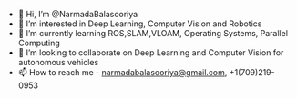 - 👋 Hi, I’m @NarmadaBalasooriya
- 👀 I’m interested in Deep Learning, Computer Vision and Robotics
- 🌱 I’m currently learning ROS,SLAM,VLOAM, Operating Systems, Parallel Computing
- 💞️ I’m looking to collaborate on Deep Learning and Computer Vision for autonomous vehicles
- 📫 How to reach me - narmadabalasooriya@gmail.com, +1(709)219-0953

<!---
NarmadaBalasooriya/NarmadaBalasooriya is a ✨ special ✨ repository because its `README.md` (this file) appears on your GitHub profile.
You can click the Preview link to take a look at your changes.
--->
